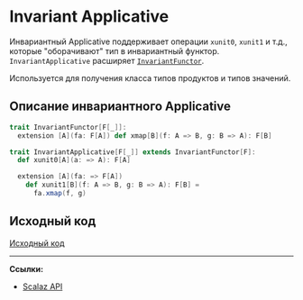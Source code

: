 # Invariant Applicative

Инвариантный Applicative поддерживает операции `xunit0`, `xunit1` и т.д., 
которые "оборачивают" тип в инвариантный функтор. 
`InvariantApplicative` расширяет [`InvariantFunctor`](invariant-functor).

Используется для получения класса типов продуктов и типов значений.


## Описание инвариантного Applicative

```scala
trait InvariantFunctor[F[_]]:
  extension [A](fa: F[A]) def xmap[B](f: A => B, g: B => A): F[B]

trait InvariantApplicative[F[_]] extends InvariantFunctor[F]:
  def xunit0[A](a: => A): F[A]

  extension [A](fa: => F[A])
    def xunit1[B](f: A => B, g: B => A): F[B] =
      fa.xmap(f, g)
```

## Исходный код

[Исходный код](https://gitflic.ru/project/artemkorsakov/scalabook/blob?file=examples%2Fsrc%2Fmain%2Fscala%2Ftypeclass%2Fmonad%2FInvariantApplicative.scala&plain=1)

---

**Ссылки:**

- [Scalaz API](https://javadoc.io/doc/org.scalaz/scalaz-core_3/7.3.6/scalaz/InvariantApplicative.html)
